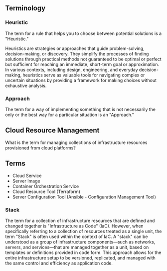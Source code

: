 ## Terminology

### Heuristic

The term for a rule that helps you to choose between potential solutions is a "Heuristic." 

Heuristics are strategies or approaches that guide problem-solving, decision-making, or discovery. They simplify the processes of finding solutions through practical methods not guaranteed to be optimal or perfect but sufficient for reaching an immediate, short-term goal or approximation. In various contexts, including design, engineering, and everyday decision-making, heuristics serve as valuable tools for navigating complex or uncertain situations by providing a framework for making choices without exhaustive analysis.

### Approach

The term for a way of implementing something that is not necessarily the only or the best way for a particular situation is an "Approach."

## Cloud Resource Management

What is the term for managing collections of infrastructure resources provisioned from cloud platforms?

## Terms

- Cloud Service 
- Server Image
- Container Orchestration Service
- Cloud Resource Tool (Terraform)
- Server Configuration Tool (Ansible - Configuration Management Tool) 

### Stack

The term for a collection of infrastructure resources that are defined and changed together is "Infrastructure as Code" (IaC). However, when specifically referring to a collection of resources treated as a single unit, the term "Stack" is often used within the context of IaC. A "stack" can be understood as a group of infrastructure components—such as networks, servers, and services—that are managed together as a unit, based on templates or definitions provided in code form. This approach allows for the entire infrastructure setup to be versioned, replicated, and managed with the same control and efficiency as application code.

